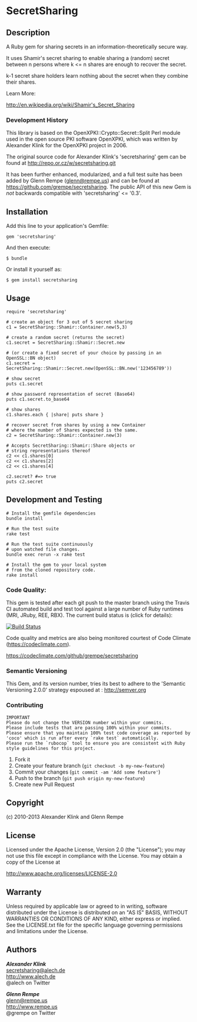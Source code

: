 # SecretSharing

## Description
A Ruby gem for sharing secrets in an information-theoretically secure way.

It uses Shamir's secret sharing to enable sharing a (random) secret
between n persons where k <= n shares are enough to recover the secret.

k-1 secret share holders learn nothing about the secret when they combine their shares.

Learn More:

<http://en.wikipedia.org/wiki/Shamir's_Secret_Sharing>

### Development History

This library is based on the OpenXPKI::Crypto::Secret::Split Perl module
used in the open source PKI software OpenXPKI, which was written by
Alexander Klink for the OpenXPKI project in 2006.

The original source code for Alexander Klink's 'secretsharing' gem
can be found at <http://repo.or.cz/w/secretsharing.git>

It has been further enhanced, modularized, and a full test suite
has been added by Glenn Rempe (<glenn@rempe.us>) and can be found
at <https://github.com/grempe/secretsharing>. The public API of
this new Gem is *not* backwards compatible with 'secretsharing' <= '0.3'.

## Installation

Add this line to your application's Gemfile:

    gem 'secretsharing'

And then execute:

    $ bundle

Or install it yourself as:

    $ gem install secretsharing

## Usage

    require 'secretsharing'

    # create an object for 3 out of 5 secret sharing
    c1 = SecretSharing::Shamir::Container.new(5,3)

    # create a random secret (returns the secret)
    c1.secret = SecretSharing::Shamir::Secret.new

    # (or create a fixed secret of your choice by passing in an OpenSSL::BN object)
    c1.secret = SecretSharing::Shamir::Secret.new(OpenSSL::BN.new('123456789'))

    # show secret
    puts c1.secret

    # show password representation of secret (Base64)
    puts c1.secret.to_base64

    # show shares
    c1.shares.each { |share| puts share }

    # recover secret from shares by using a new Container
    # where the number of Shares expected is the same.
    c2 = SecretSharing::Shamir::Container.new(3)

    # Accepts SecretSharing::Shamir::Share objects or
    # string representations thereof
    c2 << c1.shares[0]
    c2 << c1.shares[2]
    c2 << c1.shares[4]

    c2.secret? #=> true
    puts c2.secret

## Development and Testing

    # Install the gemfile dependencies
    bundle install

    # Run the test suite
    rake test

    # Run the test suite continuously
    # upon watched file changes.
    bundle exec rerun -x rake test

    # Install the gem to your local system
    # from the cloned repository code.
    rake install

### Code Quality:

This gem is tested after each git push to the master branch
using the Travis CI automated build and test tool against a large
number of Ruby runtimes (MRI, JRuby, REE, RBX). The current
build status is (click for details):

[![Build Status](https://travis-ci.org/grempe/secretsharing.png)](https://travis-ci.org/grempe/secretsharing)

Code quality and metrics are also being monitored courtest of Code Climate (<https://codeclimate.com>).

<https://codeclimate.com/github/grempe/secretsharing>

### Semantic Versioning
This Gem, and its version number, tries its best to adhere to the
'Semantic Versioning 2.0.0' strategy espoused at : <http://semver.org>

### Contributing

	IMPORTANT
    Please do not change the VERSION number within your commits.
    Please include tests that are passing 100% within your commits.
    Please ensure that you maintain 100% test code coverage as reported by 'coco' which is run after every `rake test` automatically.
    Please run the `rubocop` tool to ensure you are consistent with Ruby style guidelines for this project.

1. Fork it
2. Create your feature branch (`git checkout -b my-new-feature`)
3. Commit your changes (`git commit -am 'Add some feature'`)
4. Push to the branch (`git push origin my-new-feature`)
5. Create new Pull Request


## Copyright

(c) 2010-2013 Alexander Klink and Glenn Rempe

## License

Licensed under the Apache License, Version 2.0 (the "License");
you may not use this file except in compliance with the License.
You may obtain a copy of the License at

http://www.apache.org/licenses/LICENSE-2.0

## Warranty

Unless required by applicable law or agreed to in writing,
software distributed under the License is distributed on an
"AS IS" BASIS, WITHOUT WARRANTIES OR CONDITIONS OF ANY KIND,
either express or implied. See the LICENSE.txt file for the
specific language governing permissions and limitations under
the License.

## Authors

***Alexander Klink***  
<secretsharing@alech.de>  
<http://www.alech.de>  
@alech on Twitter  

***Glenn Rempe***  
<glenn@rempe.us>  
<http://www.rempe.us>  
@grempe on Twitter  
